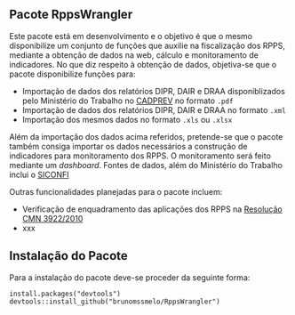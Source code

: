 ## Pacote RppsWrangler
Este pacote está em desenvolvimento e o objetivo é que o mesmo disponibilize um conjunto de funções que auxilie na fiscalização dos RPPS, mediante a obtenção de dados na web, cálculo e monitoramento de indicadores. No que diz respeito à obtenção de dados, objetiva-se que o pacote disponibilize funções para:

* Importação de dados dos relatórios DIPR, DAIR e DRAA disponiblizados pelo Ministério do Trabalho no [CADPREV](http://cadprev.previdencia.gov.br/Cadprev/faces/pages/index.xhtml) no formato `.pdf`   
* Importação de dados dos relatórios DIPR, DAIR e DRAA no formato `.xml`   
* Importação dos mesmos dados no formato `.xls` ou `.xlsx`   

Além da importação dos dados acima referidos, pretende-se que o pacote também consiga importar os dados necessários a construção de indicadores para monitoramento dos RPPS. O monitoramento será feito mediante um *dashboard*. Fontes de dados, além do Ministério do Trabalho inclui o [SICONFI](https://siconfi.tesouro.gov.br/siconfi/index.jsf)

Outras funcionalidades planejadas para o pacote incluem:
* Verificação de enquadramento das aplicações dos RPPS na [Resolução CMN 3922/2010](http://www.mtps.gov.br/images/RPPS/MaisInformacoes/legislacaoaplicada/Resoluo-CMN-3922-2010.pdf)
* xxx 

## Instalação do Pacote 
Para a instalação do pacote deve-se proceder da seguinte forma:

```
install.packages("devtools")
devtools::install_github("brunomssmelo/RppsWrangler")
```
